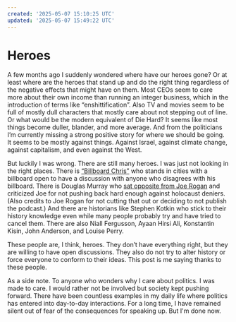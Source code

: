 ```yaml
---
created: '2025-05-07 15:10:25 UTC'
updated: '2025-05-07 15:49:22 UTC'
---
```


# Heroes

A few months ago I suddenly wondered where have our heroes gone? Or at least where are the heroes that stand up and do the right thing regardless of the negative effects that might have on them. Most CEOs seem to care more about their own income than running an integer business, which in the introduction of terms like “enshittification”. Also TV and movies seem to be full of mostly dull characters that mostly care about not stepping out of line. Or what would be the modern equivalent of Die Hard? It seems like most things become duller, blander, and more average. And from the politicians I’m currently missing a strong positive story for where we should be going. It seems to be mostly against things. Against Israel, against climate change, against capitalism, and even against the West.

But luckily I was wrong. There are still many heroes. I was just not looking in the right places. There is [“Billboard Chris”](https://www.billboardchris.com/) who stands in cities with a billboard open to have a discussion with anyone who disagrees with his billboard. There is Douglas Murray who [sat opposite from Joe Rogan](https://open.spotify.com/episode/0U7nssZVG3bzjDEOZDukoj) and criticized Joe for not pushing back hard enough against holocaust deniers. (Also credits to Joe Rogan for not cutting that out or deciding to not publish the podcast.) And there are historians like Stephen Kotkin who stick to their history knowledge even while many people probably try and have tried to cancel them. There are also Niall Fergusson, Ayaan Hirsi Ali, Konstantin Kisin, John Anderson, and Louise Perry.

These people are, I think, heroes. They don’t have everything right, but they are willing to have open discussions. They also do not try to alter history or force everyone to conform to their ideas. This post is me saying thanks to these people.

As a side note. To anyone who wonders why I care about politics. I was made to care. I would rather not be involved but society kept pushing forward. There have been countless examples in my daily life where politics has entered into day-to-day interactions. For a long time, I have remained silent out of fear of the consequences for speaking up. But I'm done now.

